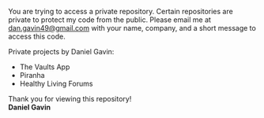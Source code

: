 
You are trying to access a private repository. Certain repositories are private to protect my code from the public. Please email me at dan.gavin49@gmail.com with your name, company, and a short message to access this code.

Private projects by Daniel Gavin:
- The Vaults App
- Piranha
- Healthy Living Forums

Thank you for viewing this repository!\
**Daniel Gavin**
